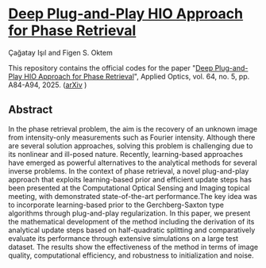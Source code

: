 # [Deep Plug-and-Play HIO Approach for Phase Retrieval](https://arxiv.org/abs/2411.18967)
Çağatay Işıl and Figen S. Oktem

This repository contains the official codes for the paper "[Deep Plug-and-Play HIO Approach for Phase Retrieval](https://arxiv.org/abs/2411.18967)", Applied Optics, vol. 64, no. 5, pp. A84-A94, 2025. ([arXiv](https://arxiv.org/abs/2411.18967) )

## Abstract
In the phase retrieval problem, the aim is the recovery of an unknown image from intensity-only measurements such as Fourier intensity. Although there are several solution approaches, solving this problem is challenging due to its nonlinear and ill-posed nature. Recently, learning-based approaches have emerged as powerful alternatives to the analytical methods for several inverse problems. In the context of phase retrieval, a novel plug-and-play approach that exploits learning-based prior and efficient update steps has been presented at the Computational Optical Sensing and Imaging topical meeting, with demonstrated state-of-the-art performance.The key idea was to incorporate learning-based prior to the Gerchberg-Saxton type algorithms through plug-and-play regularization. In this paper, we present the mathematical development of the method including the derivation of its analytical update steps based on half-quadratic splitting and comparatively evaluate its performance through extensive simulations on a large test dataset. The results show the effectiveness of the method in terms of image quality, computational efficiency, and robustness to initialization and noise.

